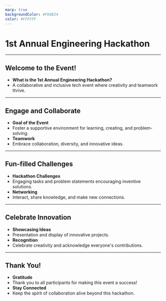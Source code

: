 ```yaml
---
marp: true
backgroundColor: #F68B24
color: #FFFFFF
---
```

<!-- _backgroundColor: #502172 -->

# 1st Annual Engineering Hackathon

---

<!-- _backgroundColor: #F68B24 -->

## Welcome to the Event!

- **What is the 1st Annual Engineering Hackathon?**
- A collaborative and inclusive tech event where creativity and teamwork thrive.

---

<!-- _backgroundColor: #502172 -->

## Engage and Collaborate

- **Goal of the Event**
- Foster a supportive environment for learning, creating, and problem-solving.
- **Teamwork**
- Embrace collaboration, diversity, and innovative ideas.

---

<!-- _backgroundColor: #F68B24 -->

## Fun-filled Challenges

- **Hackathon Challenges**
- Engaging tasks and problem statements encouraging inventive solutions.
- **Networking**
- Interact, share knowledge, and make new connections.

---

<!-- _backgroundColor: #502172 -->

## Celebrate Innovation

- **Showcasing Ideas**
- Presentation and display of innovative projects.
- **Recognition**
- Celebrate creativity and acknowledge everyone's contributions.

---

<!-- _backgroundColor: #F68B24 -->

## Thank You!

- **Gratitude**
- Thank you to all participants for making this event a success!
- **Stay Connected**
- Keep the spirit of collaboration alive beyond this hackathon.

